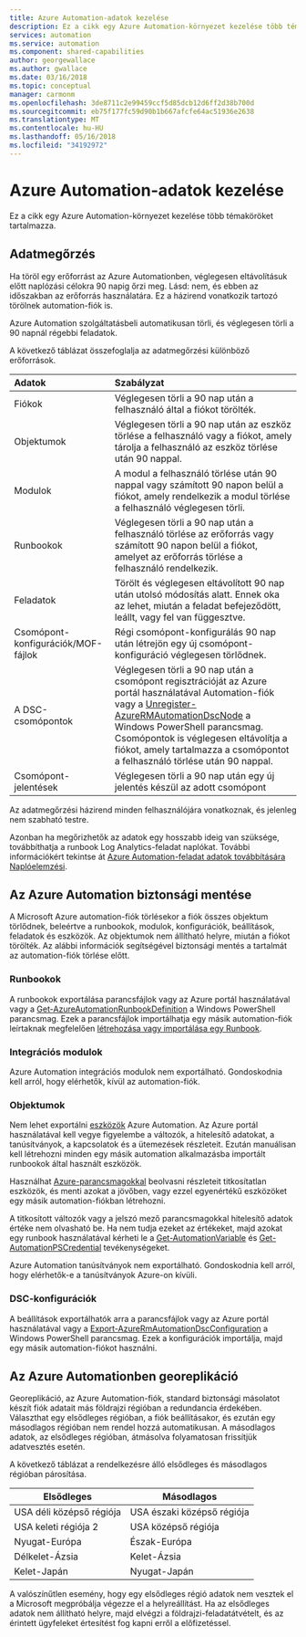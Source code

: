 ```yaml
---
title: Azure Automation-adatok kezelése
description: Ez a cikk egy Azure Automation-környezet kezelése több témaköröket tartalmazza.  Jelenleg magában foglalja az adatok megőrzése és az Azure Automation vész-helyreállítási az Azure Automationben biztonsági mentéséről.
services: automation
ms.service: automation
ms.component: shared-capabilities
author: georgewallace
ms.author: gwallace
ms.date: 03/16/2018
ms.topic: conceptual
manager: carmonm
ms.openlocfilehash: 3de8711c2e99459ccf5d85dcb12d6ff2d38b700d
ms.sourcegitcommit: eb75f177fc59d90b1b667afcfe64ac51936e2638
ms.translationtype: MT
ms.contentlocale: hu-HU
ms.lasthandoff: 05/16/2018
ms.locfileid: "34192972"
---
```

# <a name="managing-azure-automation-data"></a>Azure Automation-adatok kezelése
Ez a cikk egy Azure Automation-környezet kezelése több témaköröket tartalmazza.

## <a name="data-retention"></a>Adatmegőrzés
Ha töröl egy erőforrást az Azure Automationben, véglegesen eltávolításuk előtt naplózási célokra 90 napig őrzi meg.  Lásd: nem, és ebben az időszakban az erőforrás használatára.  Ez a házirend vonatkozik tartozó törölnek automation-fiók is.

Azure Automation szolgáltatásbeli automatikusan törli, és véglegesen törli a 90 napnál régebbi feladatok.

A következő táblázat összefoglalja az adatmegőrzési különböző erőforrások.

| Adatok | Szabályzat |
|:--- |:--- |
| Fiókok |Véglegesen törli a 90 nap után a felhasználó által a fiókot törölték. |
| Objektumok |Véglegesen törli a 90 nap után az eszköz törlése a felhasználó vagy a fiókot, amely tárolja a felhasználó az eszköz törlése után 90 nappal. |
| Modulok |A modul a felhasználó törlése után 90 nappal vagy számított 90 napon belül a fiókot, amely rendelkezik a modul törlése a felhasználó véglegesen törli. |
| Runbookok |Véglegesen törli a 90 nap után a felhasználó törlése az erőforrás vagy számított 90 napon belül a fiókot, amelyet az erőforrás törlése a felhasználó rendelkezik. |
| Feladatok |Törölt és véglegesen eltávolított 90 nap után utolsó módosítás alatt. Ennek oka az lehet, miután a feladat befejeződött, leállt, vagy fel van függesztve. |
| Csomópont-konfigurációk/MOF-fájlok |Régi csomópont-konfigurálás 90 nap után létrejön egy új csomópont-konfiguráció véglegesen törlődnek. |
| A DSC-csomópontok |Véglegesen törli a 90 nap után a csomópont regisztrációját az Azure portál használatával Automation-fiók vagy a [Unregister-AzureRMAutomationDscNode](https://msdn.microsoft.com/library/mt603500.aspx) a Windows PowerShell parancsmag. Csomópontok is véglegesen eltávolítja a fiókot, amely tartalmazza a csomópontot a felhasználó törlése után 90 nappal. |
| Csomópont-jelentések |Véglegesen törli a 90 nap után egy új jelentés készül az adott csomópont |

Az adatmegőrzési házirend minden felhasználójára vonatkoznak, és jelenleg nem szabható testre.

Azonban ha megőrizhetők az adatok egy hosszabb ideig van szüksége, továbbíthatja a runbook Log Analytics-feladat naplókat.  További információkért tekintse át [Azure Automation-feladat adatok továbbítására Naplóelemzési](automation-manage-send-joblogs-log-analytics.md).   

## <a name="backing-up-azure-automation"></a>Az Azure Automation biztonsági mentése
A Microsoft Azure automation-fiók törlésekor a fiók összes objektum törlődnek, beleértve a runbookok, modulok, konfigurációk, beállítások, feladatok és eszközök. Az objektumok nem állítható helyre, miután a fiókot törölték.  Az alábbi információk segítségével biztonsági mentés a tartalmát az automation-fiók törlése előtt. 

### <a name="runbooks"></a>Runbookok
A runbookok exportálása parancsfájlok vagy az Azure portál használatával vagy a [Get-AzureAutomationRunbookDefinition](https://msdn.microsoft.com/library/dn690269.aspx) a Windows PowerShell parancsmag.  Ezek a parancsfájlok importálhatja egy másik automation-fiók leírtaknak megfelelően [létrehozása vagy importálása egy Runbook](https://msdn.microsoft.com/library/dn643637.aspx).

### <a name="integration-modules"></a>Integrációs modulok
Azure Automation integrációs modulok nem exportálható.  Gondoskodnia kell arról, hogy elérhetők, kívül az automation-fiók.

### <a name="assets"></a>Objektumok
Nem lehet exportálni [eszközök](https://msdn.microsoft.com/library/dn939988.aspx) Azure Automation.  Az Azure portál használatával kell vegye figyelembe a változók, a hitelesítő adatokat, a tanúsítványok, a kapcsolatok és a ütemezések részleteit.  Ezután manuálisan kell létrehozni minden egy másik automation alkalmazásba importált runbookok által használt eszközök.

Használhat [Azure-parancsmagokkal](https://msdn.microsoft.com/library/dn690262.aspx) beolvasni részleteit titkosítatlan eszközök, és menti azokat a jövőben, vagy ezzel egyenértékű eszközöket egy másik automation-fiókban létrehozni.

A titkosított változók vagy a jelszó mező parancsmagokkal hitelesítő adatok értéke nem olvasható be.  Ha nem tudja ezeket az értékeket, majd azokat egy runbook használatával kérheti le a [Get-AutomationVariable](https://msdn.microsoft.com/library/dn940012.aspx) és [Get-AutomationPSCredential](https://msdn.microsoft.com/library/dn940015.aspx) tevékenységeket.

Azure Automation tanúsítványok nem exportálható.  Gondoskodnia kell arról, hogy elérhetők-e a tanúsítványok Azure-on kívüli.

### <a name="dsc-configurations"></a>DSC-konfigurációk
A beállítások exportálhatók arra a parancsfájlok vagy az Azure portál használatával vagy a [Export-AzureRmAutomationDscConfiguration](https://msdn.microsoft.com/library/mt603485.aspx) a Windows PowerShell parancsmag. Ezek a konfigurációk importálja, majd egy másik automation-fiókot használni.

## <a name="geo-replication-in-azure-automation"></a>Az Azure Automationben georeplikáció
Georeplikáció, az Azure Automation-fiók, standard biztonsági másolatot készít fiók adatait más földrajzi régióban a redundancia érdekében. Választhat egy elsődleges régióban, a fiók beállításakor, és ezután egy másodlagos régióban nem rendel hozzá automatikusan. A másodlagos adatok, az elsődleges régióban, átmásolva folyamatosan frissítjük adatvesztés esetén.  

A következő táblázat a rendelkezésre álló elsődleges és másodlagos régióban párosítása.

| Elsődleges | Másodlagos |
| --- | --- |
| USA déli középső régiója |USA északi középső régiója |
| USA keleti régiója 2 |USA középső régiója |
| Nyugat-Európa |Észak-Európa |
| Délkelet-Ázsia |Kelet-Ázsia |
| Kelet-Japán |Nyugat-Japán |

A valószínűtlen esemény, hogy egy elsődleges régió adatok nem vesztek el a Microsoft megpróbálja végezze el a helyreállítást. Ha az elsődleges adatok nem állítható helyre, majd elvégzi a földrajzi-feladatátvételt, és az érintett ügyfeleket értesítést fog kapni erről a előfizetéssel.

